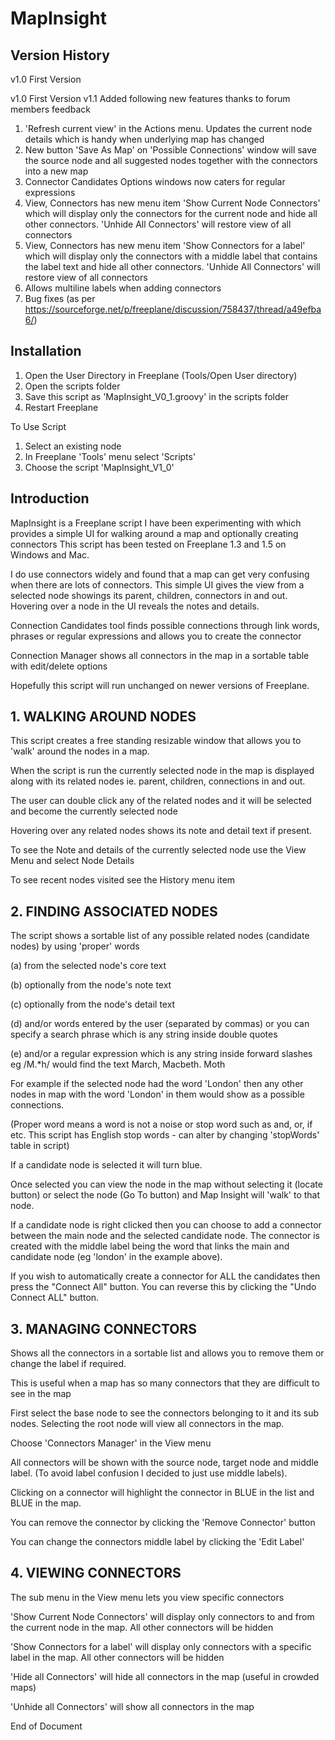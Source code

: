 # MapInsight

## Version History
v1.0 First Version

v1.0 First Version
v1.1 Added following new features thanks to forum members feedback
1. 'Refresh current view' in the Actions menu. Updates the current node details which is handy when underlying map has changed
2. New button 'Save As Map' on 'Possible Connections' window will save the source node and all suggested nodes together 
   with the connectors into a new map
3. Connector Candidates Options windows now caters for regular expressions
4. View, Connectors has new menu item 'Show Current Node Connectors' which will display only the connectors for the 
   current node and hide all other connectors. 'Unhide All Connectors' will restore view of all connectors 
5. View, Connectors has new menu item 'Show Connectors for a label' which will display only the connectors with a
   middle label that contains the label text and hide all other connectors. 'Unhide All Connectors' will restore view of all connectors 
6. Allows multiline labels when adding connectors
7. Bug fixes (as per https://sourceforge.net/p/freeplane/discussion/758437/thread/a49efba6/)

## Installation
1. Open the User Directory in Freeplane (Tools/Open User directory)
2. Open the scripts folder
3. Save this script as 'MapInsight_V0_1.groovy' in the scripts folder
4. Restart Freeplane

To Use Script
1. Select an existing node
2. In Freeplane 'Tools' menu select 'Scripts'
3. Choose the script 'MapInsight_V1_0'

## Introduction
MapInsight is a Freeplane script I have been experimenting with which provides a simple UI for walking around a map and optionally creating connectors 
This script has been tested on Freeplane 1.3 and 1.5 on Windows and Mac.

I do use connectors widely and found that a map can get very confusing when there are lots of connectors. 
This simple UI gives the view from a selected node showings its parent, children, connectors in and out. 
Hovering over a node in the UI reveals the notes and details. 

Connection Candidates tool finds possible connections through link words, phrases or regular expressions and allows you to create the connector

Connection Manager shows all connectors in the map in a sortable table with edit/delete options

Hopefully this script will run unchanged on newer versions of Freeplane.

## 1. WALKING AROUND NODES
This script creates a free standing resizable window that allows you to 'walk' around
the nodes in a map.

When the script is run the currently selected node in the map is displayed along with its related nodes
ie. parent, children, connections in and out.

The user can double click any of the related nodes and it will be selected and become the currently selected node

Hovering over any related nodes shows its note and detail text if present.

To see the Note and details of the currently selected node use the View Menu and select Node Details

To see recent nodes visited see the History menu item

## 2. FINDING ASSOCIATED NODES

The script shows a sortable list of any possible related nodes (candidate nodes) by using 'proper'
words

(a) from the selected node's core text

(b) optionally from the node's note text

(c) optionally from the node's detail text

(d) and/or words entered by the user (separated by commas) or you can
    specify a search phrase which is any string inside double quotes

(e) and/or a regular expression which is any string inside forward slashes 
    eg /M.*h/ would find the text March, Macbeth. Moth
    
For example if the selected node had the word 'London'
then any other nodes in map with the word 'London' in them would show as a possible connections.

(Proper word means a word is not a noise or stop word such as and, or, if etc.
 This script has English stop words - can alter by changing 'stopWords' table in script)

If a candidate node is selected it will turn blue.

Once selected you can view the node in the map without selecting it (locate button) or
select the node (Go To button) and Map Insight will 'walk' to that node.

If a candidate node is right clicked then you can choose to add a connector between the main node and
the selected candidate node. The connector is created with the middle label being the word that links
the main and candidate node (eg 'london' in the example above).

If you wish to automatically create a connector for ALL the candidates then
press the "Connect All" button. You can reverse this by clicking the "Undo Connect ALL" button.

## 3. MANAGING CONNECTORS

Shows all the connectors in a sortable list and allows you to remove them or change the label if required.

This is useful when a map has so many connectors that they are difficult to see in the map

First select the base node to see the connectors belonging to it and its sub nodes.
Selecting the root node will view all connectors in the map.

Choose 'Connectors Manager' in the View menu

All connectors will be shown with the source node, target node and middle label. (To avoid label confusion
I decided to just use middle labels).

Clicking on a connector will highlight the connector in BLUE in the list and BLUE in the map.

You can remove the connector by clicking the 'Remove Connector' button

You can change the connectors middle label by clicking the 'Edit Label'

## 4. VIEWING CONNECTORS

The sub menu in the View menu lets you view specific connectors

'Show Current Node Connectors' will display only connectors to and from the current node in the map. All other
connectors will be hidden

'Show Connectors for a label' will display only connectors with a specific label in the map. All other
connectors will be hidden

'Hide all Connectors' will hide all connectors in the map (useful in crowded maps)

'Unhide all Connectors' will show all connectors in the map

End of Document
